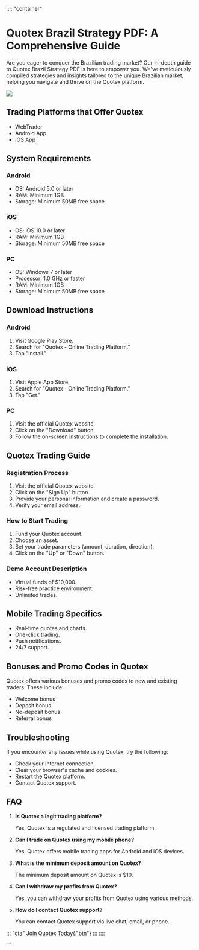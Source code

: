 :::: \"container\"
# Quotex Brazil Strategy PDF: A Comprehensive Guide

Are you eager to conquer the Brazilian trading market? Our in-depth
guide to Quotex Brazil Strategy PDF is here to empower you. We\'ve
meticulously compiled strategies and insights tailored to the unique
Brazilian market, helping you navigate and thrive on the Quotex
platform.

[![](https://static.quotex.io/files/4_en/300_250.jpg)](https://traff.sbs/brokerqxlid)

## Trading Platforms that Offer Quotex

-   WebTrader
-   Android App
-   iOS App

## System Requirements

### Android

-   OS: Android 5.0 or later
-   RAM: Minimum 1GB
-   Storage: Minimum 50MB free space

### iOS

-   OS: iOS 10.0 or later
-   RAM: Minimum 1GB
-   Storage: Minimum 50MB free space

### PC

-   OS: Windows 7 or later
-   Processor: 1.0 GHz or faster
-   RAM: Minimum 1GB
-   Storage: Minimum 50MB free space

## Download Instructions

### Android

1.  Visit Google Play Store.
2.  Search for "Quotex - Online Trading Platform."
3.  Tap "Install."

### iOS

1.  Visit Apple App Store.
2.  Search for "Quotex - Online Trading Platform."
3.  Tap "Get."

### PC

1.  Visit the official Quotex website.
2.  Click on the "Download" button.
3.  Follow the on-screen instructions to complete the installation.

## Quotex Trading Guide

### Registration Process

1.  Visit the official Quotex website.
2.  Click on the "Sign Up" button.
3.  Provide your personal information and create a password.
4.  Verify your email address.

### How to Start Trading

1.  Fund your Quotex account.
2.  Choose an asset.
3.  Set your trade parameters (amount, duration, direction).
4.  Click on the "Up" or "Down" button.

### Demo Account Description

-   Virtual funds of \$10,000.
-   Risk-free practice environment.
-   Unlimited trades.

## Mobile Trading Specifics

-   Real-time quotes and charts.
-   One-click trading.
-   Push notifications.
-   24/7 support.

## Bonuses and Promo Codes in Quotex

Quotex offers various bonuses and promo codes to new and existing
traders. These include:

-   Welcome bonus
-   Deposit bonus
-   No-deposit bonus
-   Referral bonus

## Troubleshooting

If you encounter any issues while using Quotex, try the following:

-   Check your internet connection.
-   Clear your browser\'s cache and cookies.
-   Restart the Quotex platform.
-   Contact Quotex support.

## FAQ

1.  **Is Quotex a legit trading platform?**

    Yes, Quotex is a regulated and licensed trading platform.

2.  **Can I trade on Quotex using my mobile phone?**

    Yes, Quotex offers mobile trading apps for Android and iOS devices.

3.  **What is the minimum deposit amount on Quotex?**

    The minimum deposit amount on Quotex is \$10.

4.  **Can I withdraw my profits from Quotex?**

    Yes, you can withdraw your profits from Quotex using various
    methods.

5.  **How do I contact Quotex support?**

    You can contact Quotex support via live chat, email, or phone.

::: \"cta\"
[Join Quotex
Today](\%22https://traff.sbs/brokerqxsignup\%22){."btn"}
:::
::::

\`\`\`

